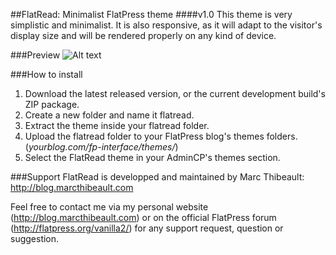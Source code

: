 ##FlatRead: Minimalist FlatPress theme
####v1.0
This theme is very simplistic and minimalist. It is also responsive, as it will adapt to the visitor's display size and will be rendered properly on any kind of device. 

###Preview
![Alt text](https://dl.dropboxusercontent.com/u/26097868/marcthibeault.com/flatread-preview-1.png "Optional title")

###How to install
1. Download the latest released version, or the current development build's ZIP package. 
2. Create a new folder and name it flatread. 
3. Extract the theme inside your flatread folder. 
4. Upload the flatread folder to your FlatPress blog's themes folders. (*yourblog.com/fp-interface/themes/*)
5. Select the FlatRead theme in your AdminCP's themes section. 

###Support
FlatRead is developped and maintained by Marc Thibeault: http://blog.marcthibeault.com

Feel free to contact me via my personal website (http://blog.marcthibeault.com) or on the official FlatPress forum (http://flatpress.org/vanilla2/) for any support request, question or suggestion. 
